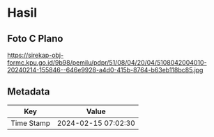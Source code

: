 # Hasil

## Foto C Plano

https://sirekap-obj-formc.kpu.go.id/9b98/pemilu/pdpr/51/08/04/20/04/5108042004010-20240214-155846--646e9928-a4d0-415b-8764-b63eb118bc85.jpg


## Metadata

| Key        | Value               |
| ---------- | ------------------- |
| Time Stamp | 2024-02-15 07:02:30 |



